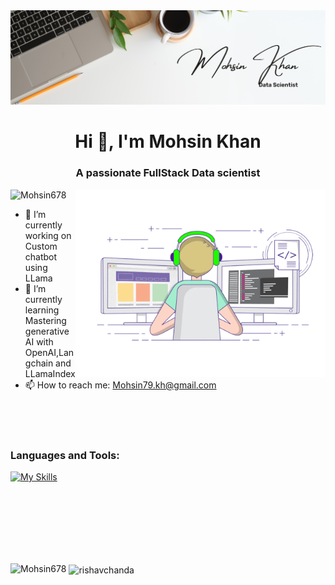 <img src = "/minimalist.png" alt="banner"/>

<h1 align="center">Hi 👋, I'm Mohsin Khan</h1>
<h3 align="center">A passionate FullStack Data scientist</h3>
<img align = "right" alt="coding" width="400" src= "gig1.gif" />



<p align="left"> <img src="https://komarev.com/ghpvc/?username=Mohsin678&label=Profile%20views&color=0e75b6&style=flat" alt="Mohsin678" /> </p>

- 🔭 I’m currently working on Custom chatbot using LLama
- 🌱 I’m currently learning Mastering generative AI with OpenAI,Langchain and LLamaIndex
- 📫 How to reach me: Mohsin79.kh@gmail.com

  
  

<br><br><br>

<h3 align="left">Languages and Tools:</h3>

[![My Skills](https://skillicons.dev/icons?i=python,mysql,vscode,sklearn,mongodb,github,git,gcp,flask,docker,azure,aws,anaconda,&perline=8)](https://skillicons.dev)


<br><br><br><br><br><br>
<p><img align="left" src="https://github-readme-stats.vercel.app/api/top-langs?username=Mohsin678&show_icons=true&locale=en&layout=compact&theme=tokyonight" alt="Mohsin678" /></p>

<p>&nbsp;<img align="center" src="https://github-readme-stats.vercel.app/api?username=Mohsin678&show_icons=true&locale=en&theme=tokyonight" alt="rishavchanda" /></p>
